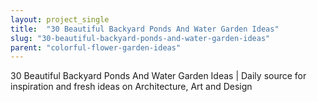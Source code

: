```yaml
---
layout: project_single
title:  "30 Beautiful Backyard Ponds And Water Garden Ideas"
slug: "30-beautiful-backyard-ponds-and-water-garden-ideas"
parent: "colorful-flower-garden-ideas"
---
```

30 Beautiful Backyard Ponds And Water Garden Ideas | Daily source for inspiration and fresh ideas on Architecture, Art and Design